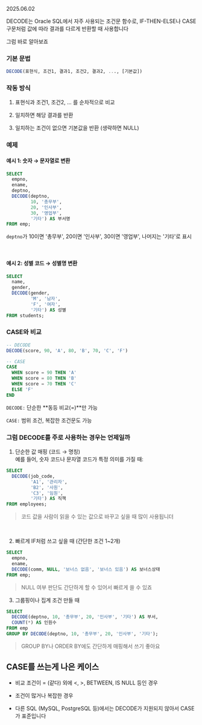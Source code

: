 2025.06.02

DECODE는 Oracle SQL에서 자주 사용되는 조건문 함수로, IF-THEN-ELSE나 CASE 구문처럼 값에 따라 결과를 다르게 반환할 때 사용합니다

그럼 바로 알아보죠

### 기본  문법
```sql
DECODE(표현식, 조건1, 결과1, 조건2, 결과2, ..., [기본값])
```
### 작동 방식
1. 표현식과 조건1, 조건2, ... 를 순차적으로 비교

2. 일치하면 해당 결과를 반환

3. 일치하는 조건이 없으면 기본값을 반환 (생략하면 NULL)


### 예제
#### 예시 1: 숫자 → 문자열로 변환
```sql
SELECT 
  empno,
  ename,
  deptno,
  DECODE(deptno, 
         10, '총무부', 
         20, '인사부', 
         30, '영업부', 
         '기타') AS 부서명
FROM emp;
```
``deptno``가 10이면 '총무부', 20이면 '인사부', 30이면 '영업부', 나머지는 '기타'로 표시

<br>

#### 예시 2: 성별 코드 → 성별명 변환
```sql
SELECT 
  name,
  gender,
  DECODE(gender, 
         'M', '남자', 
         'F', '여자', 
         '기타') AS 성별
FROM students;
```


### CASE와 비교
```sql
-- DECODE
DECODE(score, 90, 'A', 80, 'B', 70, 'C', 'F')

-- CASE
CASE 
  WHEN score = 90 THEN 'A'
  WHEN score = 80 THEN 'B'
  WHEN score = 70 THEN 'C'
  ELSE 'F'
END

```
``DECODE:`` 단순한 **동등 비교(=)**만 가능

``CASE:`` 범위 조건, 복잡한 조건문도 가능



### 그럼 DECODE를 주로 사용하는 경우는 언제일까
1. 단순한 값 매핑 (코드 → 명칭)<br>
예를 들어, 숫자 코드나 문자열 코드가 특정 의미를 가질 때:
```sql
SELECT 
  DECODE(job_code, 
         'A1', '관리자', 
         'B2', '사원', 
         'C3', '임원', 
         '기타') AS 직책
FROM employees;
```
>코드 값을 사람이 읽을 수 있는 값으로 바꾸고 싶을 때 많이 사용됩니더

<br>

2. 빠르게 IF처럼 쓰고 싶을 때 (간단한 조건 1~2개)
```sql
SELECT 
  empno,
  ename,
  DECODE(comm, NULL, '보너스 없음', '보너스 있음') AS 보너스상태
FROM emp;
```
>NULL 여부 판단도 간단하게 할 수 있어서 빠르게 쓸 수 있죠

3. 그룹핑이나 집계 조건 만들 때
```sql
SELECT 
  DECODE(deptno, 10, '총무부', 20, '인사부', '기타') AS 부서,
  COUNT(*) AS 인원수
FROM emp
GROUP BY DECODE(deptno, 10, '총무부', 20, '인사부', '기타');
```
>GROUP BY나 ORDER BY에도 간단하게 매핑해서 쓰기 좋아요


## CASE를 쓰는게 나은 케이스
- 비교 조건이 = (같다) 외에 <, >, BETWEEN, IS NULL 등인 경우

- 조건이 많거나 복잡한 경우

- 다른 SQL (MySQL, PostgreSQL 등)에서는 DECODE가 지원되지 않아서 CASE가 표준입니다

